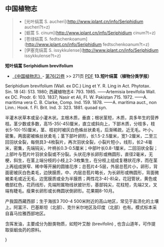 

## 中国植物志

> * [光叶绢蒿  S.  aucheri](http://www.iplant.cn/info/Seriphidium aucheri?t=z)
> * [蛔蒿  S.  cinum](http://www.iplant.cn/info/Seriphidium cinum?t=z)
> * [苍绿绢蒿  S.  fedtschenkoanum](http://www.iplant.cn/info/Seriphidium fedtschenkoanum?t=z)
> * [伊塞克绢蒿  S.  issykkulense](http://www.iplant.cn/info/Seriphidium issykkulense?t=z)


**短叶绢蒿 Seriphidium brevifolium**

* [《中国植物志》](http://www.iplant.cn/frps)- [第76(2)卷](http://www.iplant.cn/frps/vol/76(2)) >> 271页 [PDF](http://www.iplant.cn/frps/pdf/76(2)/271.PDF)
**13.短叶绢蒿（植物分类学报）**

Seriphidium brevifolium (Wall. ex DC.) Ling et Y. R. Ling in Act. Phytotax. Sin. 18 (4): 513. 1980; 西藏植物志4: 793. 1985. ——Artemisia brevifolia Wall. ex DC. Prodr. 6: 103. 1837; Nasir et Ali, Fl. W. Pakistan 715. 1972. ——A. maritima vera C. B. Clarke, Comp. Ind. 159. 1878. ——A. maritima auct., non Linn.: Hook. f. Fl. Brit. Ind. 3: 323. 1881. quoad syn.

半灌木状草本或呈小灌木状。主根木质，垂直；根状茎短，木质，具多年生的营养枝。茎少数或多数，高15-35(-45)厘米，直立或斜向上，下部木质，分枝多，枝长5-10(-15)厘米，茎、枝初时被灰白色蛛丝状柔毛，后渐稀疏，近无毛。叶小，密集，两面密被蛛丝状柔毛；茎下部叶卵形，长1.5-2.5厘米，宽1-2厘米，二至三回羽状全裂，每侧具3-4枚裂片，再次羽状全裂，小裂片短小，线形，长2-4毫米，密集，先端钝尖，叶柄长0.3-0.5厘米；中部叶长0.8-1厘米，二回羽状全裂；上部叶与苞片叶羽状全裂或不分裂。头状花序长卵形或椭圆形，直径2毫米，无梗，斜生，在茎上端分枝的小枝上2-3枚集生，在分枝上组成复穗状花序，而在茎上再组成狭窄、稀中等开展的圆锥花序；总苞片4-5层，外层总苞片小，卵形，背面密被灰白色柔毛，边狭膜质，中、内层总苞片略长，为长卵形或椭圆形，背面微被柔毛或近无毛，边宽膜质或全为半膜质；两性花3-4(-8)朵，花冠管状，黄色或檐部红色，花药线形，先端附属物线状披针形，基部钝尖，花柱短，先端2叉，叉端有睫毛。瘦果长卵形或长椭圆状倒卵形。花果期8-10月。

产我国西藏西部；生于海拔3 700-4 500米附近的高山地区，常见于盐渍化的土壤上。阿富汗、巴基斯坦（北部）、克什米尔地区及印度（北部）也有。模式标本采自喜马拉雅西部地区。

含挥发油，主要成分为酚类物质，如短叶艾酚 (brevifolin) , 也含山道年，可作提取驱蛔虫药的原料。



}
